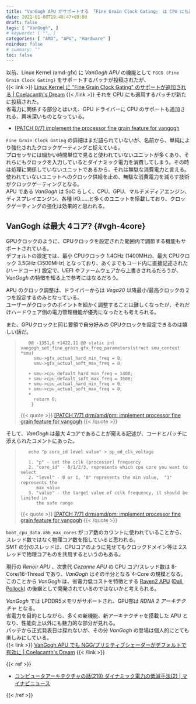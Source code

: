```yaml
---
title: "VanGogh APU がサポートする 「Fine Grain Clock Gating」 は CPU にも適用　―― 最大 4コアか"
date: 2021-01-08T19:48:47+09:00
draft: false
tags: [ "VanGogh", ]
# keywords: [ "", ]
categories: [ "AMD", "APU", "Hardware" ]
noindex: false
# summary: ""
toc: false
---
```


以前、Linux Kernel (amd-gfx) に *VanGogh APU* の機能として `FGCG (Fine Grain Clock Gating)` をサポートするパッチが投稿されたが、  
{{< link >}} [Linux Kernel に "Fine Grain Clock Gating" のサポートが追加される | Coelacanth's Dream](http://localhost:1313/posts/2020/11/04/amd-linux-kernel-fgcg-support/) {{< /link >}}
それを CPU にも適用するパッチが新たに投稿された。  
省電力に関係する部分とはいえ、GPU ドライバーに CPU のサポートも追加される、興味深いものとなっている。  

 * [[PATCH 0/7] implement the processor fine grain feature for vangogh](https://lists.freedesktop.org/archives/amd-gfx/2021-January/057994.html)

`Fine Grain Clock Gating` の詳細はまだ語られていないが、名前から、単純により強化されたクロックゲーティングと捉えている。  
プロセッサには細かい時間単位で見ると使われていないユニットが多くあり、それらにもクロックを入力しているとダイナミック電力を消費してしまう。その時は処理に関係していないユニットであるから、それは無駄な消費電力と言える。  
使われていないユニットへのクロック供給を止め、無駄な消費電力を減らす技術がクロックゲーティングとなる。  
APU である *VanGogh* は SoC らしく、CPU、GPU、マルチメディアエンジン、ディスプレイエンジン、各種 I/O……と多くのユニットを搭載しており、クロックゲーティングの強化は効果的と思われる。  

## VanGogh は最大 4コア? {#vgh-4core}

GPUクロックのように、CPUクロックを設定された範囲内で調節する機能もサポートされている。  
デフォルトの設定では、最小 CPUクロック 1.4GHz (1400MHz)、最大 CPUクロック 3.5GHz (3500MHz) となっており、あくまでもコード内に直接記述された (ハードコード) 設定で、UEFI やファームウェアから上書きされるだろうが、*VanGogh* の特徴を知る上で参考にはなるだろう。  

APU のクロック調整は、ドライバーからは *Vega20* 以降最小/最高クロックの 2つを設定するのみとなっている。  
ユーザーがクロックのポイントを細かく調整することは難しくなったが、それだけハードウェア側の電力管理機能が優秀になったとも考えられる。  

また、GPUクロックと同じ要領で自分好みの CPUクロックを設定できるのは嬉しい話だ。  

 >        @@ -1351,6 +1422,11 @@ static int vangogh_set_fine_grain_gfx_freq_parameters(struct smu_context *smu)
 >         	smu->gfx_actual_hard_min_freq = 0;
 >         	smu->gfx_actual_soft_max_freq = 0;
 >         
 >        +	smu->cpu_default_hard_min_freq = 1400;
 >        +	smu->cpu_default_soft_max_freq = 3500;
 >        +	smu->cpu_actual_hard_min_freq = 0;
 >        +	smu->cpu_actual_soft_max_freq = 0;
 >        +
 >         	return 0;
 >         }
 >
 > {{< quote >}} [[PATCH 7/7] drm/amd/pm: implement processor fine grain feature for vangogh](https://lists.freedesktop.org/archives/amd-gfx/2021-January/058001.html) {{< /quote >}}

そして、*VanGogh* は最大 4コアであることが窺える記述が、コードとパッチに添えられたコメントにあった。  

 >        echo "p core_id level value" > pp_od_clk_voltage
 >        
 >        1. "p" - set the cclk (processor) frequency
 >        2. "core_id" - 0/1/2/3, represents which cpu core you want to select
 >        2. "level" - 0 or 1, "0" represents the min value,  "1" represents the
 >           max value
 >        3. "value" - the target value of cclk frequency, it should be limited in
 >           the safe range
 >
 > {{< quote >}} [[PATCH 7/7] drm/amd/pm: implement processor fine grain feature for vangogh](https://lists.freedesktop.org/archives/amd-gfx/2021-January/058001.html) {{< /quote >}}

`boot_cpu_data.x86_max_cores` がコア数のカウントに使われていることから、スレッド数ではなく物理コア数を指していると思われる。  
SMT の分のスレッドは、CPUコアのように見せてもクロックドメイン等は 2スレッドで物理コアものを共用するというのもある。  

現行の *Renoir APU* 、次世代 *Cezanne APU* の CPU コア/スレッド数は 8-Core/16-Thread であり、*VanGogh* はその半分となる 4-Core の規模となる。  
このことから *VanGogh* は、省電力低コストを特徴とする [Raven2 APU](/tags/raven2) ([Dali](/tags/dali), [Pollock](/tags/pollock)) の後継として開発されているのではないかと考えられる。  

*VanGogh* では LPDDR5メモリがサポートされ、GPU部は *RDNA 2 アーキテクチャ* となる。  
省電力を目的としながら、多くの新機能、新アーキテクチャを搭載した APU となり、性能向上以外にも魅力的な部分が見れる。  
パッチから正式発表日は探れないが、その分 *VanGogh* の登場は個人的にとても楽しみにしている。  
{{< link >}} [VanGogh APU でも NGG/プリミティブシェーダーがデフォルトで有効に | Coelacanth's Dream](/posts/2020/11/26/vgh-apu-ngg-default/) {{< /link >}}

{{< ref >}}

 * [コンピュータアーキテクチャの話(219) ダイナミック電力の低減手法(2) | マイナビニュース](https://news.mynavi.jp/article/architecture-219/)

{{< /ref >}}
